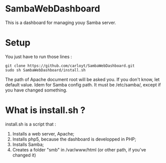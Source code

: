 # SambaWebDashboard
This is a dashboard for managing youy Samba server.

#  Setup
You just have to run those lines :
```
git clone https://github.com/carloyt/SambaWebDashboard.git
sudo sh SambaWebDashboard/install.sh
```
The path of Apache document root will be asked you. If you don't know, let default value.
Idem for Samba config path. It must be /etc/samba/, except if you have changed something.

# What is install.sh ?
install.sh is a script that :
  1. Installs a web server, Apache;
  2. Installs php5, because the dashboard is developped in PHP;
  3. Installs Samba;
  4. Creates a folder "smb" in /var/www/html (or other path, if you've changed it) 
